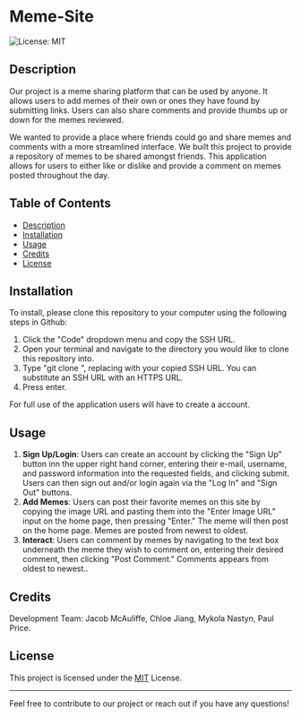 # Meme-Site
 ![License: MIT](https://img.shields.io/badge/License-MIT-yellow.svg)

## Description
Our project is a meme sharing platform that can be used by anyone. It allows users to add memes of their own
or ones they have found by submitting links. Users can also share comments and provide thumbs up or down for the 
 memes reviewed. 

We wanted to provide a place where friends could go and share memes and comments with a more streamlined interface.
We built this project to provide a repository of memes to be shared amongst friends. This application allows for users
to either like or dislike and provide a comment on memes posted throughout the day. 

## Table of Contents

- [Description](#description)
- [Installation](#installation)
- [Usage](#usage)
- [Credits](#credits)
- [License](#license)

## Installation
To install, please clone this repository to your computer using the following steps in Github:

1. Click the "Code" dropdown menu and copy the SSH URL.
2. Open your terminal and navigate to the directory you would like to clone this repository into.
3. Type "git clone <paste SSH URL>", replacing <paste SSH URL> with your copied SSH URL. You can substitute an SSH URL with an HTTPS URL.
4. Press enter.

For full use of the application users will have to create a account.

## Usage
1. **Sign Up/Login**: Users can create an account by clicking the "Sign Up" button inn the upper right hand corner, entering their e-mail, username, and password information into the requested fields, and clicking submit. Users can then sign out and/or login again via the "Log In" and "Sign Out" buttons.
2. **Add Memes**: Users can post their favorite memes on this site by copying the image URL and pasting them into the "Enter Image URL" input on the home page, then pressing "Enter." The meme will then post on the home page. Memes are posted from newest to oldest.
3. **Interact**: Users can comment by memes by navigating to the text box underneath the meme they wish to comment on, entering their desired comment, then clicking "Post Comment." Comments appears from oldest to newest..

## Credits
Development Team: Jacob McAuliffe, Chloe Jiang, Mykola Nastyn, Paul Price.

## License
This project is licensed under the [MIT](https://opensource.org/licenses/MIT) License.

---

Feel free to contribute to our project or reach out if you have any questions!